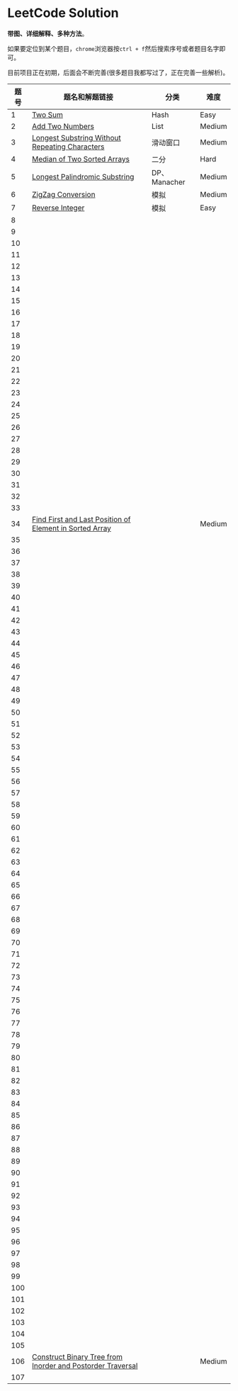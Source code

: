 # LeetCode Solution

**带图、详细解释、多种方法**。

如果要定位到某个题目，`chrome`浏览器按`ctrl + f`然后搜索序号或者题目名字即可。

目前项目正在初期，后面会不断完善(很多题目我都写过了，正在完善一些解析)。

| 题号 | 题名和解题链接 | 分类 | 难度 |
| ---- | ----------------------------------------------------------------------- | --------- | ------------- |
| 1    | [Two Sum](https://github.com/ZXZxin/ZXBlog/blob/master/%E5%88%B7%E9%A2%98/LeetCode/Data%20Structure/Map/LeetCode%20-%201.%20Two%20Sum(Hash).md) | Hash | Easy |
| 2    | [Add Two Numbers](https://github.com/ZXZxin/ZXBlog/blob/master/%E5%88%B7%E9%A2%98/LeetCode/Data%20Structure/List/LeetCode%20-%202.%20Add%20Two%20Numbers.md) | List | Medium |
| 3   | [Longest Substring Without Repeating Characters]( https://github.com/ZXZxin/ZXBlog/blob/master/%E5%88%B7%E9%A2%98/LeetCode/Two%20Pointer/LeetCode%20-%203.%20Longest%20Substring%20Without%20Repeating%20Characters(%E6%BB%91%E5%8A%A8%E7%AA%97%E5%8F%A3).md) | 滑动窗口 | Medium |
| 4   | [Median of Two Sorted Arrays](https://github.com/ZXZxin/ZXBlog/blob/master/%E5%88%B7%E9%A2%98/LeetCode/BinarySearch/LeetCode%20-%204.%20Median%20of%20Two%20Sorted%20Arrays(%E4%BA%8C%E5%88%86).md) | 二分 | Hard |
| 5 | [Longest Palindromic Substring]( https://github.com/ZXZxin/ZXBlog/blob/master/%E5%88%B7%E9%A2%98/LeetCode/String/Manacher/LeetCode%20-%205.%20Longest%20Palindromic%20Substring(%E4%B8%89%E7%A7%8D%E8%A7%A3%E6%B3%95%E5%8F%8AManacher%E7%AE%97%E6%B3%95%E8%AF%A6%E8%A7%A3).md) | DP、Manacher | Medium |
| 6   | [ZigZag Conversion](https://github.com/ZXZxin/ZXBlog/blob/master/%E5%88%B7%E9%A2%98/LeetCode/Simulation/median/LeetCode%20-%206.%20ZigZag%20Conversion(N%E5%AD%97%E5%9E%8B%E6%89%93%E5%8D%B0%E5%AD%97%E7%AC%A6).md) | 模拟 | Medium |
| 7   | [Reverse Integer](https://github.com/ZXZxin/ZXBlog/blob/master/%E5%88%B7%E9%A2%98/LeetCode/Simulation/easy/LeetCode%20-%207.%20Reverse%20Integer.md) | 模拟 | Easy |
| 8 |                                                              |      |      |
| 9 |                                                              |      |      |
| 10 |                                                              |      |      |
| 11 |                                                              |      |      |
| 12 |                                                              |      |      |
| 13 |                                                              |      |      |
| 14 |                                                              |      |      |
| 15 |                                                              |      |      |
| 16 |                                                              |      |      |
| 17 |                                                              |      |      |
| 18 |                                                              |      |      |
| 19 |                                                              |      |      |
| 20 |                                                              |      |      |
| 21 |                                                              |      |      |
| 22 |                                                              |      |      |
| 23 |                                                              |      |      |
| 24 |                                                              |      |      |
| 25 |                                                              |      |      |
| 26 |                                                              |      |      |
| 27 |                                                              |      |      |
| 28 |                                                              |      |      |
| 29 |                                                              |      |      |
| 30 |                                                              |      |      |
| 31 |                                                              |      |      |
| 32 |                                                              |      |      |
| 33 |                                                              |      |      |
| 34 | [Find First and Last Position of Element in Sorted Array](test) |      | Medium |
| 35 |                                                              |      |      |
| 36 |                                                              |      |      |
| 37 |                                                              |      |      |
| 38 |                                                              |      |      |
| 39 |                                                              |      |      |
| 40 |                                                              |      |      |
| 41 |                                                              |      |      |
| 42 |                                                              |      |      |
| 43 |                                                              |      |      |
| 44 |                                                              |      |      |
| 45 |                                                              |      |      |
| 46 |                                                              |      |      |
| 47 |                                                              |      |      |
| 48 |                                                              |      |      |
| 49 |                                                              |      |      |
| 50 |                                                              |      |      |
| 51 |                                                              |      |      |
| 52 |                                                              |      |      |
| 53 |                                                              |      |      |
| 54 |                                                              |      |      |
| 55 |                                                              |      |      |
| 56 |                                                              |      |      |
| 57 |                                                              |      |      |
| 58 |                                                              |      |      |
| 59 |                                                              |      |      |
| 60 |                                                              |      |      |
| 61 |                                                              |      |      |
| 62 |                                                              |      |      |
| 63 |                                                              |      |      |
| 64 |                                                              |      |      |
| 65 |                                                              |      |      |
| 66 |                                                              |      |      |
| 67 |                                                              |      |      |
| 68 |                                                              |      |      |
| 69 |                                                              |      |      |
| 70 |                                                              |      |      |
| 71 |                                                              |      |      |
| 72 |                                                              |      |      |
| 73 |                                                              |      |      |
| 74 |                                                              |      |      |
| 75 |                                                              |      |      |
| 76 |                                                              |      |      |
| 77 |                                                              |      |      |
| 78 |                                                              |      |      |
| 79 |                                                              |      |      |
| 80 |                                                              |      |      |
| 81 |                                                              |      |      |
| 82 |                                                              |      |      |
| 83 |                                                              |      |      |
| 84 |                                                              |      |      |
| 85 |                                                              |      |      |
| 86 |                                                              |      |      |
| 87 |                                                              |      |      |
| 88 |                                                              |      |      |
| 89 |                                                              |      |      |
| 90 |                                                              |      |      |
| 91 |                                                              |      |      |
| 92 |                                                              |      |      |
| 93 |                                                              |      |      |
| 94 |                                                              |      |      |
| 95 |                                                              |      |      |
| 96 |                                                              |      |      |
| 97 |                                                              |      |      |
| 98 | | | |
| 99 | | | |
| 100 | | | |
| 101 | | | |
| 102 | | | |
| 103 | | | |
| 104 | | | |
| 105 | | | |
| 106 | [Construct Binary Tree from Inorder and Postorder Traversal](testtest) | | Medium |
| 107 | | | |
